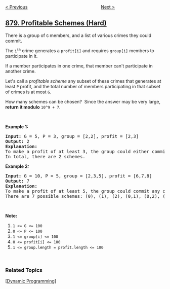 <!--|This file generated by command(leetcode description); DO NOT EDIT.    |-->
<!--+----------------------------------------------------------------------+-->
<!--|@author    openset <openset.wang@gmail.com>                           |-->
<!--|@link      https://github.com/openset                                 |-->
<!--|@home      https://github.com/openset/leetcode                        |-->
<!--+----------------------------------------------------------------------+-->

[< Previous](../nth-magical-number "Nth Magical Number")
　　　　　　　　　　　　　　　　
[Next >](../decoded-string-at-index "Decoded String at Index")

## [879. Profitable Schemes (Hard)](https://leetcode.com/problems/profitable-schemes "盈利计划")

<p>There is a group of&nbsp;<code>G</code> members, and a list of various crimes they could commit.</p>

<p>The <code>i<sup>th</sup></code>&nbsp;crime generates a <code>profit[i]</code> and requires <code>group[i]</code>&nbsp;members to participate in it.</p>

<p>If a&nbsp;member participates in one crime, that member can&#39;t participate in another crime.</p>

<p>Let&#39;s call a <em>profitable&nbsp;scheme</em>&nbsp;any subset of these crimes that generates at least <code>P</code> profit, and the total number of&nbsp;members participating in that subset of crimes is at most <code>G</code>.</p>

<p>How many schemes can be chosen?&nbsp; Since the answer may be very&nbsp;large, <strong>return it modulo</strong> <code>10^9 + 7</code>.</p>

<p>&nbsp;</p>

<p><strong>Example 1:</strong></p>

<pre>
<strong>Input: </strong>G = <span id="example-input-1-1">5</span>, P = <span id="example-input-1-2">3</span>, group = <span id="example-input-1-3">[2,2]</span>, profit = <span id="example-input-1-4">[2,3]</span>
<strong>Output: </strong><span id="example-output-1">2</span>
<strong>Explanation: </strong>
To make a profit of at least 3, the group could either commit crimes 0 and 1, or just crime 1.
In total, there are 2 schemes.
</pre>

<div>
<p><strong>Example 2:</strong></p>

<pre>
<strong>Input: </strong>G = <span id="example-input-2-1">10</span>, P = <span id="example-input-2-2">5</span>, group = <span id="example-input-2-3">[2,3,5]</span>, profit = <span id="example-input-2-4">[6,7,8]</span>
<strong>Output: </strong><span id="example-output-2">7</span>
<strong>Explanation: </strong>
To make a profit of at least 5, the group could commit any crimes, as long as they commit one.
There are 7 possible schemes: (0), (1), (2), (0,1), (0,2), (1,2), and (0,1,2).
</pre>

<p>&nbsp;</p>
</div>

<p><strong>Note:</strong></p>

<ol>
	<li><code>1 &lt;= G &lt;= 100</code></li>
	<li><code>0 &lt;= P &lt;= 100</code></li>
	<li><code>1 &lt;= group[i] &lt;= 100</code></li>
	<li><code>0 &lt;= profit[i] &lt;= 100</code></li>
	<li><code>1 &lt;= group.length = profit.length &lt;= 100</code></li>
</ol>

<div>
<div>&nbsp;</div>
</div>

### Related Topics
  [[Dynamic Programming](../../tag/dynamic-programming/README.md)]
